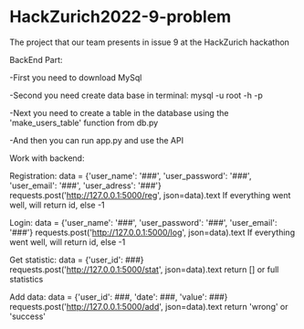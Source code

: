 # HackZurich2022-9-problem
The project that our team presents in issue 9 at the HackZurich hackathon



BackEnd Part:

-First you need to download MySql

-Second you need create data base in terminal: mysql -u root -h -p

-Next you need to create a table in the database using the 'make_users_table' function from db.py

-And then you can run app.py and use the API

Work with backend:

Registration:
  data = {'user_name': '###', 'user_password': '###', 'user_email': '###', 'user_adress': '###'}
  requests.post('http://127.0.0.1:5000/reg', json=data).text 
  If everything went well, will return id, else -1
  
Login:
  data = {'user_name': '###', 'user_password': '###', 'user_email': '###'}
  requests.post('http://127.0.0.1:5000/log', json=data).text 
  If everything went well, will return id, else -1
 
Get statistic:
  data = {'user_id': ###}
  requests.post('http://127.0.0.1:5000/stat', json=data).text 
  return [] or full statistics
  
Add data:
  data = {'user_id': ###, 'date': ###, 'value': ###}
  requests.post('http://127.0.0.1:5000/add', json=data).text 
  return 'wrong' or 'success'
 
